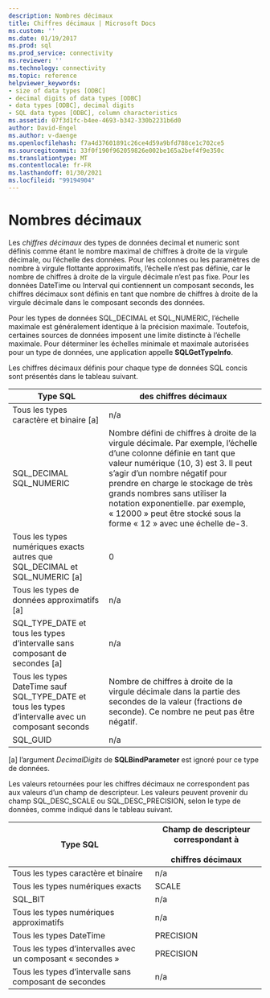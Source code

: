 ```yaml
---
description: Nombres décimaux
title: Chiffres décimaux | Microsoft Docs
ms.custom: ''
ms.date: 01/19/2017
ms.prod: sql
ms.prod_service: connectivity
ms.reviewer: ''
ms.technology: connectivity
ms.topic: reference
helpviewer_keywords:
- size of data types [ODBC]
- decimal digits of data types [ODBC]
- data types [ODBC], decimal digits
- SQL data types [ODBC], column characteristics
ms.assetid: 07f3d1fc-b4ee-4693-b342-330b2231b6d0
author: David-Engel
ms.author: v-daenge
ms.openlocfilehash: f7a4d37601891c26ce4d59a9bfd788ce1c702ce5
ms.sourcegitcommit: 33f0f190f962059826e002be165a2bef4f9e350c
ms.translationtype: MT
ms.contentlocale: fr-FR
ms.lasthandoff: 01/30/2021
ms.locfileid: "99194904"
---
```

# <a name="decimal-digits"></a>Nombres décimaux
Les *chiffres décimaux* des types de données decimal et numeric sont définis comme étant le nombre maximal de chiffres à droite de la virgule décimale, ou l’échelle des données. Pour les colonnes ou les paramètres de nombre à virgule flottante approximatifs, l’échelle n’est pas définie, car le nombre de chiffres à droite de la virgule décimale n’est pas fixe. Pour les données DateTime ou Interval qui contiennent un composant seconds, les chiffres décimaux sont définis en tant que nombre de chiffres à droite de la virgule décimale dans le composant seconds des données.  
  
 Pour les types de données SQL_DECIMAL et SQL_NUMERIC, l’échelle maximale est généralement identique à la précision maximale. Toutefois, certaines sources de données imposent une limite distincte à l’échelle maximale. Pour déterminer les échelles minimale et maximale autorisées pour un type de données, une application appelle **SQLGetTypeInfo**.  
  
 Les chiffres décimaux définis pour chaque type de données SQL concis sont présentés dans le tableau suivant.  
  
|Type SQL|des chiffres décimaux|  
|--------------|--------------------|  
|Tous les types caractère et binaire [a]|n/a|  
|SQL_DECIMAL<br />SQL_NUMERIC|Nombre défini de chiffres à droite de la virgule décimale. Par exemple, l’échelle d’une colonne définie en tant que valeur numérique (10, 3) est 3. Il peut s’agir d’un nombre négatif pour prendre en charge le stockage de très grands nombres sans utiliser la notation exponentielle. par exemple, « 12000 » peut être stocké sous la forme « 12 » avec une échelle de-3.|  
|Tous les types numériques exacts autres que SQL_DECIMAL et SQL_NUMERIC [a]|0|  
|Tous les types de données approximatifs [a]|n/a|  
|SQL_TYPE_DATE et tous les types d’intervalle sans composant de secondes [a]|n/a|  
|Tous les types DateTime sauf SQL_TYPE_DATE et tous les types d’intervalle avec un composant seconds|Nombre de chiffres à droite de la virgule décimale dans la partie des secondes de la valeur (fractions de seconde). Ce nombre ne peut pas être négatif.|  
|SQL_GUID|n/a|  
  
 [a] l’argument *DecimalDigits* de **SQLBindParameter** est ignoré pour ce type de données.  
  
 Les valeurs retournées pour les chiffres décimaux ne correspondent pas aux valeurs d’un champ de descripteur. Les valeurs peuvent provenir du champ SQL_DESC_SCALE ou SQL_DESC_PRECISION, selon le type de données, comme indiqué dans le tableau suivant.  
  
|Type SQL|Champ de descripteur correspondant à<br /><br /> chiffres décimaux|  
|--------------|----------------------------------------------------------|  
|Tous les types caractère et binaire|n/a|  
|Tous les types numériques exacts|SCALE|  
|SQL_BIT|n/a|  
|Tous les types numériques approximatifs|n/a|  
|Tous les types DateTime|PRECISION|  
|Tous les types d’intervalles avec un composant « secondes »|PRECISION|  
|Tous les types d’intervalle sans composant de secondes|n/a|
